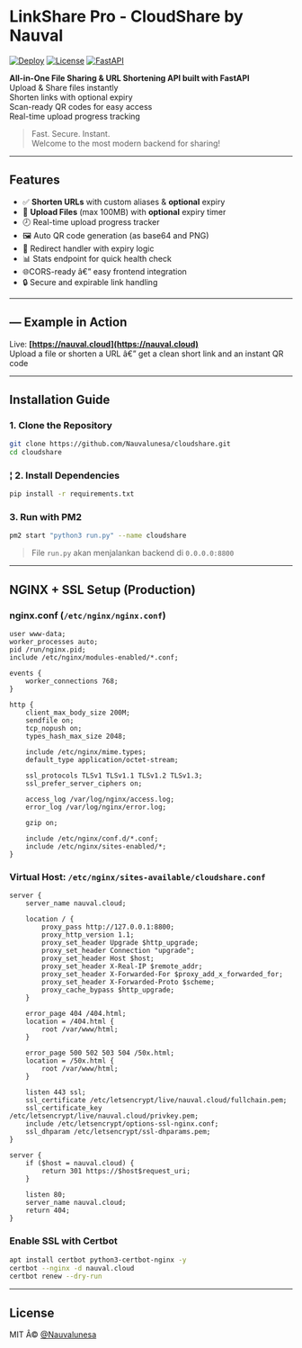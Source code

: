 #  LinkShare Pro - CloudShare by Nauval

[![Deploy](https://img.shields.io/badge/deploy-pm2-blue?style=flat-square)](https://pm2.keymetrics.io/)
[![License](https://img.shields.io/github/license/Nauvalunesa/cloudshare?style=flat-square)](https://github.com/Nauvalunesa/cloudshare/blob/main/LICENSE)
[![FastAPI](https://img.shields.io/badge/built%20with-FastAPI-00b300?style=flat-square)](https://fastapi.tiangolo.com/)

**All-in-One File Sharing & URL Shortening API built with FastAPI**  
 Upload & Share files instantly  
 Shorten links with optional expiry  
Scan-ready QR codes for easy access  
 Real-time upload progress tracking  

>  Fast.  Secure. Instant.  
> Welcome to the most modern backend for sharing!

---

##  Features

- ✅ **Shorten URLs** with custom aliases & **optional** expiry
- 📂 **Upload Files** (max 100MB) with **optional** expiry timer
- 🕗 Real-time upload progress tracker
- 🖼️ Auto QR code generation (as base64 and PNG)
- 🔗 Redirect handler with expiry logic
- 📊 Stats endpoint for quick health check
- 🌐CORS-ready â€” easy frontend integration
- 🔒 Secure and expirable link handling

---

## — Example in Action

 Live: **[https://nauval.cloud](https://nauval.cloud)**  
Upload a file or shorten a URL â€” get a clean short link and an instant QR code 

---

##  Installation Guide

### 1. Clone the Repository

```bash
git clone https://github.com/Nauvalunesa/cloudshare.git
cd cloudshare
```

### ¦ 2. Install Dependencies

```bash
pip install -r requirements.txt
```

###  3. Run with PM2

```bash
pm2 start "python3 run.py" --name cloudshare
```

> File `run.py` akan menjalankan backend di `0.0.0.0:8800`

---

##  NGINX + SSL Setup (Production)

###  nginx.conf (`/etc/nginx/nginx.conf`)

```nginx
user www-data;
worker_processes auto;
pid /run/nginx.pid;
include /etc/nginx/modules-enabled/*.conf;

events {
    worker_connections 768;
}

http {
    client_max_body_size 200M;
    sendfile on;
    tcp_nopush on;
    types_hash_max_size 2048;

    include /etc/nginx/mime.types;
    default_type application/octet-stream;

    ssl_protocols TLSv1 TLSv1.1 TLSv1.2 TLSv1.3;
    ssl_prefer_server_ciphers on;

    access_log /var/log/nginx/access.log;
    error_log /var/log/nginx/error.log;

    gzip on;

    include /etc/nginx/conf.d/*.conf;
    include /etc/nginx/sites-enabled/*;
}
```

###  Virtual Host: `/etc/nginx/sites-available/cloudshare.conf`

```nginx
server {
    server_name nauval.cloud;

    location / {
        proxy_pass http://127.0.0.1:8800;
        proxy_http_version 1.1;
        proxy_set_header Upgrade $http_upgrade;
        proxy_set_header Connection "upgrade";
        proxy_set_header Host $host;
        proxy_set_header X-Real-IP $remote_addr;
        proxy_set_header X-Forwarded-For $proxy_add_x_forwarded_for;
        proxy_set_header X-Forwarded-Proto $scheme;
        proxy_cache_bypass $http_upgrade;
    }

    error_page 404 /404.html;
    location = /404.html {
        root /var/www/html;
    }

    error_page 500 502 503 504 /50x.html;
    location = /50x.html {
        root /var/www/html;
    }

    listen 443 ssl;
    ssl_certificate /etc/letsencrypt/live/nauval.cloud/fullchain.pem;
    ssl_certificate_key /etc/letsencrypt/live/nauval.cloud/privkey.pem;
    include /etc/letsencrypt/options-ssl-nginx.conf;
    ssl_dhparam /etc/letsencrypt/ssl-dhparams.pem;
}

server {
    if ($host = nauval.cloud) {
        return 301 https://$host$request_uri;
    }

    listen 80;
    server_name nauval.cloud;
    return 404;
}
```

###  Enable SSL with Certbot

```bash
apt install certbot python3-certbot-nginx -y
certbot --nginx -d nauval.cloud
certbot renew --dry-run
```

---


##  License

MIT Â© [@Nauvalunesa](https://github.com/Nauvalunesa) 
